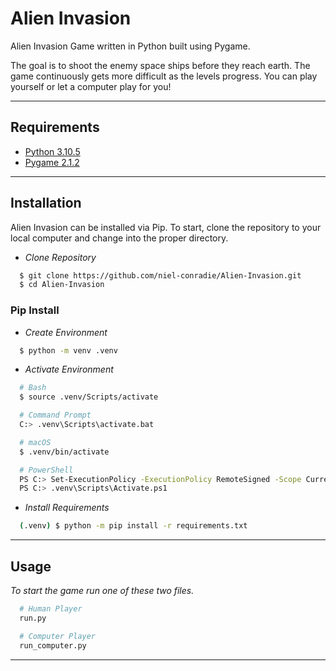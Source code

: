 # Alien Invasion

Alien Invasion Game written in Python built using Pygame. 

The goal is to shoot the enemy space ships before they reach earth. The game continuously gets more difficult as the levels progress. You can play yourself or let a computer play for you!

----
## Requirements

- [Python 3.10.5](https://www.python.org/downloads/release/python-3105/)
- [Pygame 2.1.2](https://www.pygame.org/news)
----
## Installation

Alien Invasion can be installed via Pip. To start, clone the repository to your local computer and change into the proper directory.

* *Clone Repository*
```bash
  $ git clone https://github.com/niel-conradie/Alien-Invasion.git
  $ cd Alien-Invasion
```
### Pip Install

* *Create Environment*
```bash
  $ python -m venv .venv
```
* *Activate Environment*
```bash
  # Bash
  $ source .venv/Scripts/activate

  # Command Prompt
  C:> .venv\Scripts\activate.bat

  # macOS
  $ .venv/bin/activate

  # PowerShell
  PS C:> Set-ExecutionPolicy -ExecutionPolicy RemoteSigned -Scope CurrentUser
  PS C:> .venv\Scripts\Activate.ps1
```
* *Install Requirements*
```bash
  (.venv) $ python -m pip install -r requirements.txt
```
----
## Usage

*To start the game run one of these two files.*
```bash
  # Human Player
  run.py

  # Computer Player
  run_computer.py
```
----